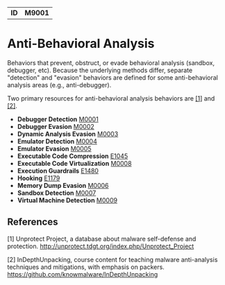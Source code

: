 |||
|--|-----|
|**ID**|**M9001**|

# Anti-Behavioral Analysis
Behaviors that prevent, obstruct, or evade behavioral analysis (sandbox, debugger, etc). Because the underlying methods differ, separate "detection" and "evasion" behaviors are defined for some anti-behavioral analysis areas (e.g., anti-debugger). 

Two primary resources for anti-behavioral analysis behaviors are [[1]](#1) and [[2]](#2).

* **Debugger Detection** [M0001](https://github.com/MBCProject/mbc-markdown/blob/master/anti-behavioral-analysis/detect-debugger.md)
* **Debugger Evasion** [M0002](https://github.com/MBCProject/mbc-markdown/blob/master/anti-behavioral-analysis/evade-debugger.md)
* **Dynamic Analysis Evasion** [M0003](https://github.com/MBCProject/mbc-markdown/blob/master/anti-behavioral-analysis/evade-dynamic-analysis.md)
* **Emulator Detection** [M0004](https://github.com/MBCProject/mbc-markdown/blob/master/anti-behavioral-analysis/detect-emulator.md)
* **Emulator Evasion** [M0005](https://github.com/MBCProject/mbc-markdown/blob/master/anti-behavioral-analysis/evade-emulator.md)
* **Executable Code Compression** [E1045](https://github.com/MBCProject/mbc-markdown/blob/master/anti-static-analysis/exe-code-compression.md)
* **Executable Code Virtualization** [M0008](https://github.com/MBCProject/mbc-markdown/blob/master/anti-static-analysis/exe-code-virtualize.md)
* **Execution Guardrails** [E1480](https://github.com/MBCProject/mbc-markdown/blob/master/anti-behavioral-analysis/execution-guardrails.md)
* **Hooking** [E1179](https://github.com/MBCProject/mbc-markdown/blob/master/credential-access/hooking.md)
* **Memory Dump Evasion** [M0006](https://github.com/MBCProject/mbc-markdown/blob/master/anti-behavioral-analysis/evade-memory-dump.md)
* **Sandbox Detection** [M0007](https://github.com/MBCProject/mbc-markdown/blob/master/anti-behavioral-analysis/detect-sandbox.md)
* **Virtual Machine Detection** [M0009](https://github.com/MBCProject/mbc-markdown/blob/master/anti-behavioral-analysis/detect-vm.md)

References
----------
<a name="1">[1]</a> Unprotect Project, a database about malware self-defense and protection. http://unprotect.tdgt.org/index.php/Unprotect_Project

<a name="2">[2]</a> InDepthUnpacking, course content for teaching malware anti-analysis techniques and mitigations, with emphasis on packers. https://github.com/knowmalware/InDepthUnpacking

 
